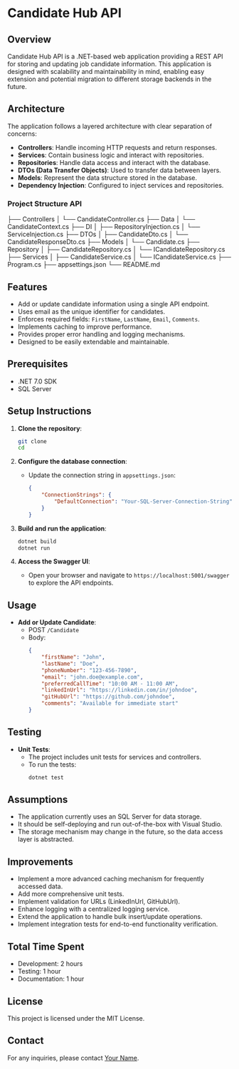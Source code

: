 # Candidate Hub API

## Overview
Candidate Hub API is a .NET-based web application providing a REST API for storing and updating job candidate information. This application is designed with scalability and maintainability in mind, enabling easy extension and potential migration to different storage backends in the future.

## Architecture
The application follows a layered architecture with clear separation of concerns:
- **Controllers**: Handle incoming HTTP requests and return responses.
- **Services**: Contain business logic and interact with repositories.
- **Repositories**: Handle data access and interact with the database.
- **DTOs (Data Transfer Objects)**: Used to transfer data between layers.
- **Models**: Represent the data structure stored in the database.
- **Dependency Injection**: Configured to inject services and repositories.

### Project Structure API
├── Controllers
│ └── CandidateController.cs
├── Data
│ └── CandidateContext.cs
├── DI
│ ├── RepositoryInjection.cs
│ └── ServiceInjection.cs
├── DTOs
│ ├── CandidateDto.cs
│ └── CandidateResponseDto.cs
├── Models
│ └── Candidate.cs
├── Repository
│ ├── CandidateRepository.cs
│ └── ICandidateRepository.cs
├── Services
│ ├── CandidateService.cs
│ └── ICandidateService.cs
├── Program.cs
├── appsettings.json
└── README.md

## Features
- Add or update candidate information using a single API endpoint.
- Uses email as the unique identifier for candidates.
- Enforces required fields: `FirstName`, `LastName`, `Email`, `Comments`.
- Implements caching to improve performance.
- Provides proper error handling and logging mechanisms.
- Designed to be easily extendable and maintainable.

## Prerequisites
- .NET 7.0 SDK
- SQL Server

## Setup Instructions
1. **Clone the repository**:
    ```sh
    git clone 
    cd 
    ```

2. **Configure the database connection**:
    - Update the connection string in `appsettings.json`:
      ```json
      {
          "ConnectionStrings": {
              "DefaultConnection": "Your-SQL-Server-Connection-String"
          }
      }
      ```

3. **Build and run the application**:
    ```sh
    dotnet build
    dotnet run
    ```

4. **Access the Swagger UI**:
    - Open your browser and navigate to `https://localhost:5001/swagger` to explore the API endpoints.

## Usage
- **Add or Update Candidate**:
    - POST `/Candidate`
    - Body:
      ```json
      {
          "firstName": "John",
          "lastName": "Doe",
          "phoneNumber": "123-456-7890",
          "email": "john.doe@example.com",
          "preferredCallTime": "10:00 AM - 11:00 AM",
          "linkedInUrl": "https://linkedin.com/in/johndoe",
          "gitHubUrl": "https://github.com/johndoe",
          "comments": "Available for immediate start"
      }
      ```

## Testing
- **Unit Tests**:
    - The project includes unit tests for services and controllers.
    - To run the tests:
      ```sh
      dotnet test
      ```

## Assumptions
- The application currently uses an SQL Server for data storage.
- It should be self-deploying and run out-of-the-box with Visual Studio.
- The storage mechanism may change in the future, so the data access layer is abstracted.

## Improvements
- Implement a more advanced caching mechanism for frequently accessed data.
- Add more comprehensive unit tests.
- Implement validation for URLs (LinkedInUrl, GitHubUrl).
- Enhance logging with a centralized logging service.
- Extend the application to handle bulk insert/update operations.
- Implement integration tests for end-to-end functionality verification.

## Total Time Spent
- Development: 2 hours
- Testing: 1 hour
- Documentation: 1 hour

## License
This project is licensed under the MIT License.

## Contact
For any inquiries, please contact [Your Name](mailto:your.email@example.com).

